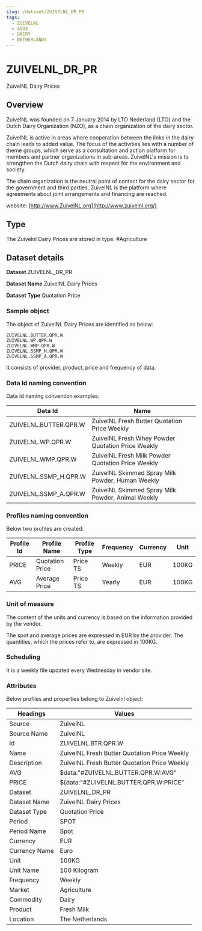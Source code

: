 ```yaml
---
slug: /dataset/ZUIVELNL_DR_PR
tags:
  - ZUIVELNL
  - AGGS
  - DAIRY
  - NETHERLANDS
---
```

ZUIVELNL_DR_PR
============================================================

ZuivelNL Dairy Prices

## Overview

ZuivelNL was founded on 7 January 2014 by LTO Nederland (LTO) and the Dutch Dairy Organization (NZO), as a chain organization of the dairy sector.

ZuivelNL is active in areas where cooperation between the links in the dairy chain leads to added value. The focus of the activities lies with a number of theme groups, which serve as a consultation and action platform for members and partner organizations in sub-areas. ZuivelNL's mission is to strengthen the Dutch dairy chain with respect for the environment and society.

The chain organization is the neutral point of contact for the dairy sector for the government and third parties. ZuivelNL is the platform where agreements about joint arrangements and financing are reached.

website: [http://www.ZuivelNL.org](http://www.zuivelnl.org/)

## Type

The Zuivelnl Dairy Prices are stored in type: #Agriculture

## Dataset details

**Dataset** ZUIVELNL_DR_PR

**Dataset Name** ZuivelNL Dairy Prices

**Dataset Type** Quotation Price

### Sample object

The object of ZuivelNL Dairy Prices are identified as below:

```
ZUIVELNL.BUTTER.QPR.W  
ZUIVELNL.WP.QPR.W  
ZUIVELNL.WMP.QPR.W  
ZUIVELNL.SSMP_H.QPR.W  
ZUIVELNL.SSMP_A.QPR.W
```

It consists of provider, product, price and frequency of data.

### Data Id naming convention

Data Id naming convention examples:

|**Data Id**|**Name**|
|-|-|
|ZUIVELNL.BUTTER.QPR.W|ZuivelNL Fresh Butter Quotation Price Weekly|
|ZUIVELNL.WP.QPR.W|ZuivelNL Fresh Whey Powder Quotation Price Weekly|
|ZUIVELNL.WMP.QPR.W|ZuivelNL Fresh Milk Powder Quotation Price Weekly|
|ZUIVELNL.SSMP_H.QPR.W|ZuivelNL Skimmed Spray Milk Powder, Human Weekly|
|ZUIVELNL.SSMP_A.QPR.W|ZuivelNL Skimmed Spray Milk Powder, Animal Weekly|

### Profiles naming convention

Below two profiles are created:

|**Profile Id**|**Profile Name**|**Profile Type**|**Frequency**|**Currency**|**Unit**|
|-|-|-|-|-|-|
|PRICE|Quotation Price|Price TS|Weekly|EUR|100KG|
|AVG|Average Price|Price TS|Yearly|EUR|100KG|

### Unit of measure

The content of the units and currency is based on the information provided by the vendor.

The spot and average prices are expressed in EUR by the provider. The quantities, which the prices refer to, are expressed in 100KG.

### Scheduling

It is a weekly file updated every Wednesday in vendor site.

### Attributes

Below profiles and properties belong to Zuivelnl object:

|**Headings**|**Values**|
|-|-|
|Source|ZuivelNL|
|Source Name|ZuivelNL|
|Id|ZUIVELNL.BTR.QPR.W|
|Name|ZuivelNL Fresh Butter Quotation Price Weekly|
|Description|ZuivelNL Fresh Butter Quotation Price Weekly|
|AVG|$data:"#ZUIVELNL.BUTTER.QPR.W:AVG"|
|PRICE|${data:"#ZUIVELNL.BUTTER.QPR.W:PRICE"|
|Dataset|ZUIVELNL_DR_PR|
|Dataset Name|ZuivelNL Dairy Prices|
|Dataset Type|Quotation Price|
|Period|SPOT|
|Period Name|Spot|
|Currency|EUR|
|Currency Name|Euro|
|Unit|100KG|
|Unit Name|100 Kilogram|
|Frequency|Weekly|
|Market|Agriculture|
|Commodity|Dairy|
|Product|Fresh Milk|
|Location|The Netherlands|
